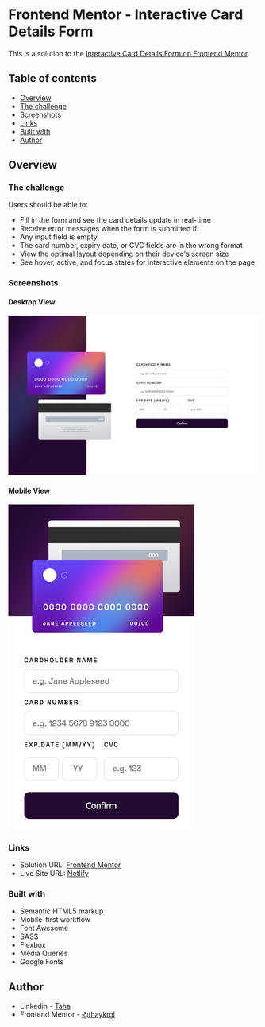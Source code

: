 # Frontend Mentor - Interactive Card Details Form

This is a solution to the [Interactive Card Details Form on Frontend Mentor](https://www.frontendmentor.io/challenges/interactive-card-details-form-XpS8cKZDWw).

## Table of contents

- [Overview](#overview)
- [The challenge](#the-challenge)
- [Screenshots](#screenshots)
- [Links](#links)
- [Built with](#built-with)
- [Author](#author)

## Overview

### The challenge

Users should be able to:

- Fill in the form and see the card details update in real-time
- Receive error messages when the form is submitted if:
- Any input field is empty
- The card number, expiry date, or CVC fields are in the wrong format
- View the optimal layout depending on their device's screen size
- See hover, active, and focus states for interactive elements on the page

### Screenshots

#### Desktop View

<img src="./images/interactive-card-details-desktop.png" alt="Desktop View">

#### Mobile View

<img src="./images/interactive-card-details-mobile.png" alt="Desktop View">

### Links

- Solution URL: [Frontend Mentor](https://www.frontendmentor.io/profile/thaykrgl)
- Live Site URL: [Netlify](https://interactive-card-details-fm.netlify.app/)

### Built with

- Semantic HTML5 markup
- Mobile-first workflow
- Font Awesome
- SASS
- Flexbox
- Media Queries
- Google Fonts

## Author

- Linkedin - [Taha](https://www.linkedin.com/in/tahaaykiroglu)
- Frontend Mentor - [@thaykrgl](https://www.frontendmentor.io/profile/thaykrgl)
